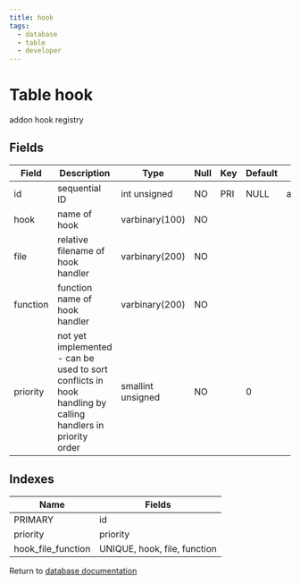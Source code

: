 ```yaml
---
title: hook
tags:
  - database
  - table
  - developer
---
```

# Table hook

addon hook registry

## Fields

| Field    | Description                                                                                                | Type              | Null | Key | Default | Extra          |
| -------- | ---------------------------------------------------------------------------------------------------------- | ----------------- | ---- | --- | ------- | -------------- |
| id       | sequential ID                                                                                              | int unsigned      | NO   | PRI | NULL    | auto_increment |
| hook     | name of hook                                                                                               | varbinary(100)    | NO   |     |         |                |
| file     | relative filename of hook handler                                                                          | varbinary(200)    | NO   |     |         |                |
| function | function name of hook handler                                                                              | varbinary(200)    | NO   |     |         |                |
| priority | not yet implemented - can be used to sort conflicts in hook handling by calling handlers in priority order | smallint unsigned | NO   |     | 0       |                |

## Indexes

| Name               | Fields                       |
| ------------------ | ---------------------------- |
| PRIMARY            | id                           |
| priority           | priority                     |
| hook_file_function | UNIQUE, hook, file, function |


Return to [database documentation](/spec/database/)
